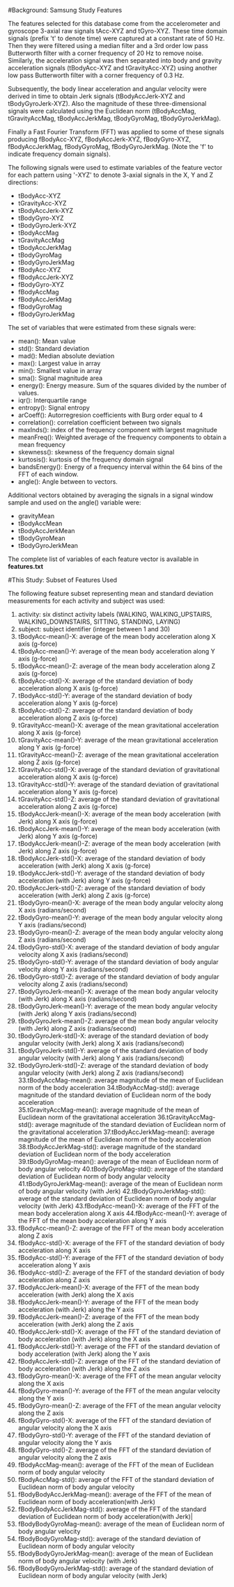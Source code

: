 #Background: Samsung Study Features 

The features selected for this database come from the accelerometer and gyroscope 3-axial raw signals tAcc-XYZ and tGyro-XYZ. These time domain signals (prefix 't' to denote time) were captured at a constant rate of 50 Hz. Then they were filtered using a median filter and a 3rd order low pass Butterworth filter with a corner frequency of 20 Hz to remove noise. Similarly, the acceleration signal was then separated into body and gravity acceleration signals (tBodyAcc-XYZ and tGravityAcc-XYZ) using another low pass Butterworth filter with a corner frequency of 0.3 Hz. 

Subsequently, the body linear acceleration and angular velocity were derived in time to obtain Jerk signals (tBodyAccJerk-XYZ and tBodyGyroJerk-XYZ). Also the magnitude of these three-dimensional signals were calculated using the Euclidean norm (tBodyAccMag, tGravityAccMag, tBodyAccJerkMag, tBodyGyroMag, tBodyGyroJerkMag). 

Finally a Fast Fourier Transform (FFT) was applied to some of these signals producing fBodyAcc-XYZ, fBodyAccJerk-XYZ, fBodyGyro-XYZ, fBodyAccJerkMag, fBodyGyroMag, fBodyGyroJerkMag. (Note the 'f' to indicate frequency domain signals). 

The following signals were used to estimate variables of the feature vector for each pattern using '-XYZ' to denote 3-axial signals in the X, Y and Z directions:

* tBodyAcc-XYZ
* tGravityAcc-XYZ
* tBodyAccJerk-XYZ
* tBodyGyro-XYZ
* tBodyGyroJerk-XYZ
* tBodyAccMag
* tGravityAccMag
* tBodyAccJerkMag
* tBodyGyroMag
* tBodyGyroJerkMag
* fBodyAcc-XYZ
* fBodyAccJerk-XYZ
* fBodyGyro-XYZ
* fBodyAccMag
* fBodyAccJerkMag
* fBodyGyroMag
* fBodyGyroJerkMag

The set of variables that were estimated from these signals were: 

* mean(): Mean value
* std(): Standard deviation
* mad(): Median absolute deviation 
* max(): Largest value in array
* min(): Smallest value in array
* sma(): Signal magnitude area
* energy(): Energy measure. Sum of the squares divided by the number of values. 
* iqr(): Interquartile range 
* entropy(): Signal entropy
* arCoeff(): Autorregresion coefficients with Burg order equal to 4
* correlation(): correlation coefficient between two signals
* maxInds(): index of the frequency component with largest magnitude
* meanFreq(): Weighted average of the frequency components to obtain a mean frequency
* skewness(): skewness of the frequency domain signal 
* kurtosis(): kurtosis of the frequency domain signal 
* bandsEnergy(): Energy of a frequency interval within the 64 bins of the FFT of each window.
* angle(): Angle between to vectors.

Additional vectors obtained by averaging the signals in a signal window sample and used on the angle() variable were:

* gravityMean
* tBodyAccMean
* tBodyAccJerkMean
* tBodyGyroMean
* tBodyGyroJerkMean

The complete list of variables of each feature vector is available in **features.txt**

#This Study: Subset of Features Used

The following feature subset representing mean and standard deviation measurements for each activity and subject was used:

1. activity: six distinct activity labels (WALKING, WALKING_UPSTAIRS, WALKING_DOWNSTAIRS, SITTING, STANDING, LAYING)
2. subject: subject identifier (integer between 1 and 30)
3. tBodyAcc-mean()-X: average of the mean body acceleration along X axis (g-force)
4. tBodyAcc-mean()-Y: average of the mean body acceleration along Y axis (g-force)
5. tBodyAcc-mean()-Z: average of the mean body acceleration along Z axis (g-force)
6. tBodyAcc-std()-X: average of the standard deviation of body acceleration along X axis (g-force)
7. tBodyAcc-std()-Y: average of the standard deviation of body acceleration along Y axis (g-force)
8. tBodyAcc-std()-Z: average of the standard deviation of body acceleration along Z axis (g-force)
9. tGravityAcc-mean()-X: average of the mean gravitational acceleration along X axis (g-force)
10. tGravityAcc-mean()-Y: average of the mean gravitational acceleration along Y axis (g-force)
11. tGravityAcc-mean()-Z: average of the mean gravitational acceleration along Z axis (g-force)
12. tGravityAcc-std()-X: average of the standard deviation of gravitational acceleration along X axis (g-force)
13. tGravityAcc-std()-Y: average of the standard deviation of gravitational acceleration along Y axis (g-force)
14. tGravityAcc-std()-Z: average of the standard deviation of gravitational acceleration along Z axis (g-force)
15. tBodyAccJerk-mean()-X: average of the mean body acceleration (with Jerk) along X axis (g-force)
16. tBodyAccJerk-mean()-Y: average of the mean body acceleration (with Jerk) along Y axis (g-force)
17. tBodyAccJerk-mean()-Z: average of the mean body acceleration (with Jerk) along Z axis (g-force)
18. tBodyAccJerk-std()-X: average of the standard deviation of body acceleration (with Jerk) along X axis (g-force)
19. tBodyAccJerk-std()-Y: average of the standard deviation of body acceleration (with Jerk) along Y axis (g-force)
20. tBodyAccJerk-std()-Z: average of the standard deviation of body acceleration (with Jerk) along Z axis (g-force)
21. tBodyGyro-mean()-X: average of the mean body angular velocity along X axis (radians/second)
22. tBodyGyro-mean()-Y: average of the mean body angular velocity along Y axis (radians/second)
23. tBodyGyro-mean()-Z: average of the mean body angular velocity along Z axis (radians/second)
24. tBodyGyro-std()-X: average of the standard deviation of body angular velocity along X axis (radians/second)
25. tBodyGyro-std()-Y: average of the standard deviation of body angular velocity along Y axis (radians/second)
26. tBodyGyro-std()-Z: average of the standard deviation of body angular velocity along Z axis (radians/second)
27. tBodyGyroJerk-mean()-X: average of the mean body angular velocity (with Jerk) along X axis (radians/second)
28. tBodyGyroJerk-mean()-Y: average of the mean body angular velocity (with Jerk) along Y axis (radians/second)
29. tBodyGyroJerk-mean()-Z: average of the mean body angular velocity (with Jerk) along Z axis (radians/second)
30. tBodyGyroJerk-std()-X: average of the standard deviation of body angular velocity (with Jerk) along X axis (radians/second)
31. tBodyGyroJerk-std()-Y: average of the standard deviation of body angular velocity (with Jerk) along Y axis (radians/second)
32. tBodyGyroJerk-std()-Z: average of the standard deviation of body angular velocity (with Jerk) along Z axis (radians/second)
33.tBodyAccMag-mean(): average magnitude of the mean of Euclidean norm of the body acceleration 
34.tBodyAccMag-std(): average magnitude of the standard deviation of Euclidean norm of the body acceleration  
35.tGravityAccMag-mean(): average magnitude of the mean of Euclidean norm of the gravitational acceleration 
36.tGravityAccMag-std(): average magnitude of the standard deviation of Euclidean norm of the gravitational acceleration 
37.tBodyAccJerkMag-mean(): average magnitude of the mean of Euclidean norm of the body acceleration 
38.tBodyAccJerkMag-std(): average magnitude of the standard deviation of Euclidean norm of the body acceleration 
39.tBodyGyroMag-mean(): average of the mean of Euclidean norm of body angular velocity 
40.tBodyGyroMag-std(): average of the standard deviation of Euclidean norm of body angular velocity 
41.tBodyGyroJerkMag-mean(): average of the mean of Euclidean norm of body angular velocity (with Jerk) 
42.tBodyGyroJerkMag-std(): average of the standard deviation of Euclidean norm of body angular velocity (with Jerk) 
43.fBodyAcc-mean()-X: average of the FFT of the mean body acceleration along X axis 
44.fBodyAcc-mean()-Y: average of the FFT of the mean body acceleration along Y axis 
45. fBodyAcc-mean()-Z: average of the FFT of the mean body acceleration along Z axis 
46. fBodyAcc-std()-X: average of the FFT of the standard deviation of body acceleration along X axis 
47. fBodyAcc-std()-Y: average of the FFT of the standard deviation of body acceleration along Y axis 
48. fBodyAcc-std()-Z: average of the FFT of the standard deviation of body acceleration along Z axis 
49. fBodyAccJerk-mean()-X: average of the FFT of the mean body acceleration (with Jerk) along the X axis 
50. fBodyAccJerk-mean()-Y: average of the FFT of the mean body acceleration (with Jerk) along the Y axis 
51. fBodyAccJerk-mean()-Z: average of the FFT of the mean body acceleration (with Jerk) along the Z axis 
52. fBodyAccJerk-std()-X:  average of the FFT of the standard deviation of body acceleration (with Jerk) along the X axis 
53. fBodyAccJerk-std()-Y: average of the FFT of the standard deviation of body acceleration (with Jerk) along the Y axis 
54. fBodyAccJerk-std()-Z: average of the FFT of the standard deviation of body acceleration (with Jerk) along the Z axis 
55. fBodyGyro-mean()-X: average of the FFT of the mean  angular velocity along the X axis 
56. fBodyGyro-mean()-Y: average of the FFT of the mean  angular velocity along the Y axis 
57. fBodyGyro-mean()-Z: average of the FFT of the mean  angular velocity along the Z axis 
58. fBodyGyro-std()-X: average of the FFT of the standard deviation of angular velocity along the X axis 
59. fBodyGyro-std()-Y: average of the FFT of the standard deviation of angular velocity along the Y axis 
60. fBodyGyro-std()-Z: average of the FFT of the standard deviation of angular velocity along the Z axis 
61. fBodyAccMag-mean(): average of the FFT of the mean of Euclidean norm of body angular velocity 
62. fBodyAccMag-std(): average of the FFT of the standard deviation of Euclidean norm of body angular velocity 
63. fBodyBodyAccJerkMag-mean(): average of the FFT of the mean of Euclidean norm of body acceleration(with Jerk)
64. fBodyBodyAccJerkMag-std(): average of the FFT of the standard deviation of Euclidean norm of body acceleration(with Jerk)| 
65. fBodyBodyGyroMag-mean(): average of the mean of Euclidean norm of body angular velocity 
66. fBodyBodyGyroMag-std(): average of the standard deviation of Euclidean norm of body angular velocity 
67. fBodyBodyGyroJerkMag-mean(): average of the mean of Euclidean norm of body angular velocity (with Jerk) 
68. fBodyBodyGyroJerkMag-std(): average of the standard deviation of Euclidean norm of body angular velocity (with Jerk) 

